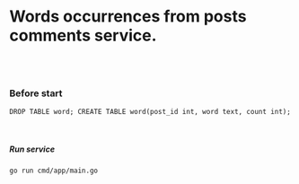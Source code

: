 # Words occurrences from posts comments service.

<br>
<br>

### Before start
```
DROP TABLE word; CREATE TABLE word(post_id int, word text, count int);
```

<br>

##### Run service
```
go run cmd/app/main.go 
```
